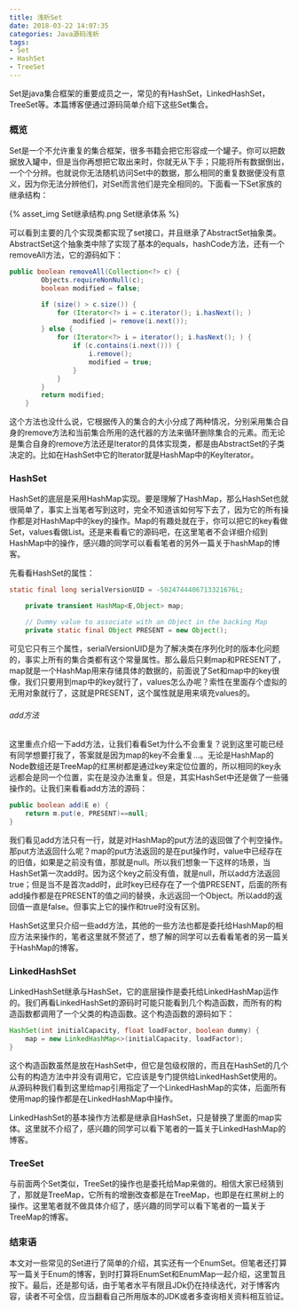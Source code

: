 ```yaml
---
title: 浅析Set
date: 2018-03-22 14:07:35
categories: Java源码浅析
tags:
- Set
- HashSet
- TreeSet
---
```


Set是java集合框架的重要成员之一，常见的有HashSet，LinkedHashSet，TreeSet等。本篇博客便通过源码简单介绍下这些Set集合。

### 概览

Set是一个不允许重复的集合框架，很多书籍会把它形容成一个罐子。你可以把数据放入罐中，但是当你再想把它取出来时，你就无从下手；只能将所有数据倒出，一个个分辨。也就说你无法随机访问Set中的数据，那么相同的重复数据便没有意义，因为你无法分辨他们，对Set而言他们是完全相同的。下面看一下Set家族的继承结构：

{% asset_img Set继承结构.png Set继承体系 %}

可以看到主要的几个实现类都实现了set接口，并且继承了AbstractSet抽象类。AbstractSet这个抽象类中除了实现了基本的equals，hashCode方法，还有一个removeAll方法，它的源码如下：

```java
public boolean removeAll(Collection<?> c) {
        Objects.requireNonNull(c);
        boolean modified = false;

        if (size() > c.size()) {
            for (Iterator<?> i = c.iterator(); i.hasNext(); )
                modified |= remove(i.next());
        } else {
            for (Iterator<?> i = iterator(); i.hasNext(); ) {
                if (c.contains(i.next())) {
                    i.remove();
                    modified = true;
                }
            }
        }
        return modified;
    }
```

这个方法也没什么说，它根据传入的集合的大小分成了两种情况，分别采用集合自身的remove方法和当前集合所用的迭代器的方法来循环删除集合的元素。而无论是集合自身的remove方法还是Iterator的具体实现类，都是由AbstractSet的子类决定的。比如在HashSet中它的Iterator就是HashMap中的KeyIterator。

### HashSet

HashSet的底层是采用HashMap实现。要是理解了HashMap，那么HashSet也就很简单了，事实上当笔者写到这时，完全不知道该如何写下去了，因为它的所有操作都是对HashMap中的key的操作。Map的有趣处就在于，你可以把它的key看做Set，values看做List。还是来看看它的源码吧，在这里笔者不会详细介绍到HashMap中的操作，感兴趣的同学可以看看笔者的另外一篇关于hashMap的博客。

先看看HashSet的属性：

```java
static final long serialVersionUID = -5024744406713321676L;

    private transient HashMap<E,Object> map;

    // Dummy value to associate with an Object in the backing Map
    private static final Object PRESENT = new Object();
```

可见它只有三个属性，serialVersionUID是为了解决类在序列化时的版本化问题的，事实上所有的集合类都有这个常量属性。那么最后只剩map和PRESENT了，map就是一个HashMap用来存储具体的数据的，前面说了Set和map中的key很像，我们只要用到map中的key就行了，values怎么办呢？索性在里面存个虚拟的无用对象就行了，这就是PRESENT，这个属性就是用来填充values的。

###### add方法

这里重点介绍一下add方法，让我们看看Set为什么不会重复？说到这里可能已经有同学想要打我了，答案就是因为map的key不会重复...。无论是HashMap的Node数组还是TreeMap的红黑树都是通过key来定位位置的，所以相同的key永远都会是同一个位置，实在是没办法重复。但是，其实HashSet中还是做了一些骚操作的。让我们来看看add方法的源码：

```java
public boolean add(E e) {
    return m.put(e, PRESENT)==null;
}
```

我们看见add方法只有一行，就是对HashMap的put方法的返回做了个判空操作。那put方法返回什么呢？map的put方法返回的是在put操作时，value中已经存在的旧值，如果是之前没有值，那就是null。所以我们想象一下这样的场景，当HashSet第一次add时。因为这个key之前没有值，就是null，所以add方法返回true；但是当不是首次add时，此时key已经存在了一个值PRESENT，后面的所有add操作都是在PRESENT的值之间的替换，永远返回一个Object。所以add的返回值一直是false。但事实上它的操作和true时没有区别。

HashSet这里只介绍一些add方法，其他的一些方法也都是委托给HashMap的相应方法来操作的，笔者这里就不赘述了，想了解的同学可以去看看笔者的另一篇关于HashMap的博客。

### LinkedHashSet

LinkedHashSet继承与HashSet，它的底层操作是委托给LinkedHashMap运作的。我们再看LinkedHashSet的源码时可能只能看到几个构造函数，而所有的构造函数都调用了一个父类的构造函数。这个构造函数的源码如下：

```java
HashSet(int initialCapacity, float loadFactor, boolean dummy) {
    map = new LinkedHashMap<>(initialCapacity, loadFactor);
}
```

这个构造函数虽然是放在HashSet中，但它是包级权限的，而且在HashSet的几个公有的构造方法中并没有调用它，它应该是专门提供给LinkedHashSet使用的。从源码种我们看到这里给map引用指定了一个LinkedHashMap的实体，后面所有使用map的操作都是在LinkedHashMap中操作。

LinkedHashSet的基本操作方法都是继承自HashSet，只是替换了里面的map实体。这里就不介绍了，感兴趣的同学可以看下笔者的一篇关于LinkedHashMap的博客。

### TreeSet

与前面两个Set类似，TreeSet的操作也是委托给Map来做的。相信大家已经猜到了，那就是TreeMap，它所有的增删改查都是在TreeMap，也即是在红黑树上的操作。这里笔者就不做具体介绍了，感兴趣的同学可以看下笔者的一篇关于TreeMap的博客。

### 结束语

本文对一些常见的Set进行了简单的介绍，其实还有一个EnumSet。但笔者还打算写一篇关于Enum的博客，到时打算将EnumSet和EnumMap一起介绍，这里暂且按下。最后，还是那句话，由于笔者水平有限且JDk仍在持续迭代，对于博客内容，读者不可全信，应当翻看自己所用版本的JDK或者多查询相关资料相互验证。
